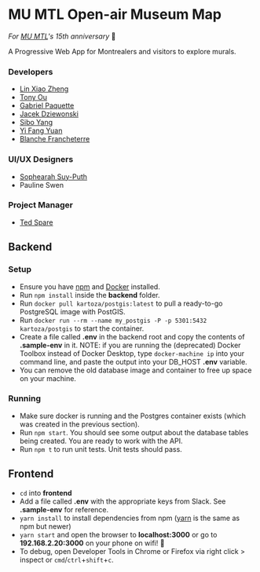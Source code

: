# MU MTL Open-air Museum Map
_For [MU MTL](https://mumtl.org/)'s 15th anniversary_ 🎉

A Progressive Web App for Montrealers and visitors to explore murals.

### Developers
- [Lin Xiao Zheng](https://github.com/zhenglinxiao)
- [Tony Ou](https://github.com/Tony9984)
- [Gabriel Paquette](https://github.com/Gabriel-Paquette)
- [Jacek Dziewonski](https://github.com/JDziewonski98)
- [Sibo Yang](https://github.com/SiboYang)
- [Yi Fang Yuan](https://github.com/yi-fang-yuan)
- [Blanche Francheterre](https://github.com/BlancheFrancheterre)

### UI/UX Designers
- [Sophearah Suy-Puth](https://github.com/sophearahsp)
- Pauline Swen

### Project Manager
- [Ted Spare](https://github.com/tedspare)

## Backend
### Setup
- Ensure you have [npm](https://www.npmjs.com/get-npm) and [Docker](https://www.docker.com/products/docker-desktop) installed.
- Run `npm install` inside the **backend** folder.
- Run `docker pull kartoza/postgis:latest` to pull a ready-to-go PostgreSQL image with PostGIS.
- Run `docker run --rm --name my_postgis -P -p 5301:5432 kartoza/postgis` to start the container.
- Create a file called **.env** in the backend root and copy the contents of **.sample-env** in it. NOTE: if you are running the (deprecated) Docker
Toolbox instead of Docker Desktop, type `docker-machine ip` into your command line, and paste the output into your DB_HOST **.env** variable.
- You can remove the old database image and container to free up space on your machine.

### Running
- Make sure docker is running and the Postgres container exists (which was created in the previous section).
- Run `npm start`. You should see some output about the database tables being created. You are ready to work with the API.
- Run `npm t` to run unit tests. Unit tests should pass.

## Frontend

- `cd` into **frontend**
- Add a file called **.env** with the appropriate keys from Slack. See **.sample-env** for reference.
- `yarn install` to install dependencies from npm ([yarn](https://classic.yarnpkg.com/en/docs/install/#mac-stable) is the same as npm but newer)
- `yarn start` and open the browser to **localhost:3000** or go to **192.168.2.20:3000** on your phone on wifi! :rocket:
- To debug, open Developer Tools in Chrome or Firefox via right click > inspect or `cmd`/`ctrl`+`shift`+`c`.
